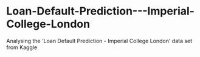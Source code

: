 # Loan-Default-Prediction---Imperial-College-London
Analysing the 'Loan Default Prediction - Imperial College London' data set from Kaggle
